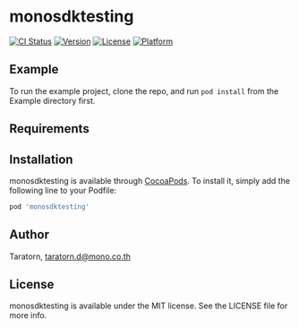 # monosdktesting

[![CI Status](https://img.shields.io/travis/Taratorn/monosdktesting.svg?style=flat)](https://travis-ci.org/Taratorn/monosdktesting)
[![Version](https://img.shields.io/cocoapods/v/monosdktesting.svg?style=flat)](https://cocoapods.org/pods/monosdktesting)
[![License](https://img.shields.io/cocoapods/l/monosdktesting.svg?style=flat)](https://cocoapods.org/pods/monosdktesting)
[![Platform](https://img.shields.io/cocoapods/p/monosdktesting.svg?style=flat)](https://cocoapods.org/pods/monosdktesting)

## Example

To run the example project, clone the repo, and run `pod install` from the Example directory first.

## Requirements

## Installation

monosdktesting is available through [CocoaPods](https://cocoapods.org). To install
it, simply add the following line to your Podfile:

```ruby
pod 'monosdktesting'
```

## Author

Taratorn, taratorn.d@mono.co.th

## License

monosdktesting is available under the MIT license. See the LICENSE file for more info.
